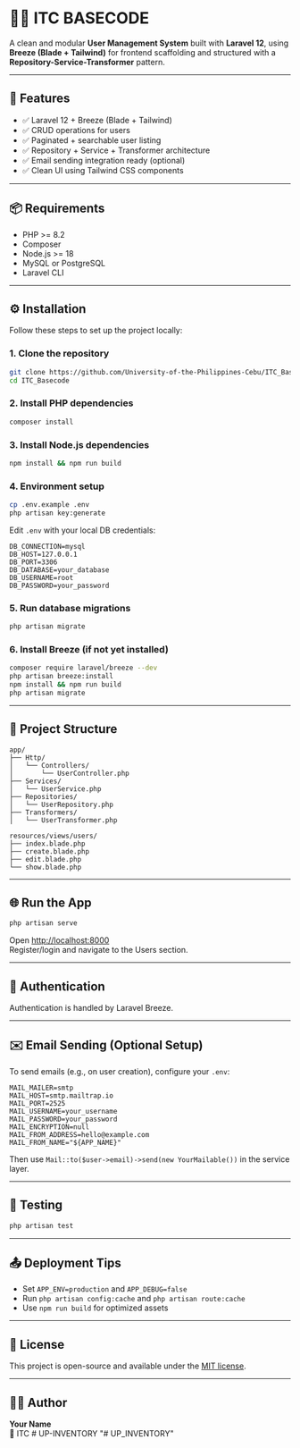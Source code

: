 # 🧑‍💻 ITC BASECODE

A clean and modular **User Management System** built with **Laravel 12**, using **Breeze (Blade + Tailwind)** for frontend scaffolding and structured with a **Repository-Service-Transformer** pattern.

---

## 🚀 Features

- ✅ Laravel 12 + Breeze (Blade + Tailwind)
- ✅ CRUD operations for users
- ✅ Paginated + searchable user listing
- ✅ Repository + Service + Transformer architecture
- ✅ Email sending integration ready (optional)
- ✅ Clean UI using Tailwind CSS components

---

## 📦 Requirements

- PHP >= 8.2
- Composer
- Node.js >= 18
- MySQL or PostgreSQL
- Laravel CLI

---

## ⚙️ Installation

Follow these steps to set up the project locally:

### 1. Clone the repository

```bash
git clone https://github.com/University-of-the-Philippines-Cebu/ITC_Basecode.git
cd ITC_Basecode
```

### 2. Install PHP dependencies

```bash
composer install
```

### 3. Install Node.js dependencies

```bash
npm install && npm run build
```

### 4. Environment setup

```bash
cp .env.example .env
php artisan key:generate
```

Edit `.env` with your local DB credentials:

```env
DB_CONNECTION=mysql
DB_HOST=127.0.0.1
DB_PORT=3306
DB_DATABASE=your_database
DB_USERNAME=root
DB_PASSWORD=your_password
```

### 5. Run database migrations

```bash
php artisan migrate
```

### 6. Install Breeze (if not yet installed)

```bash
composer require laravel/breeze --dev
php artisan breeze:install
npm install && npm run build
php artisan migrate
```

---

## 🧭 Project Structure

```
app/
├── Http/
│   └── Controllers/
│       └── UserController.php
├── Services/
│   └── UserService.php
├── Repositories/
│   └── UserRepository.php
├── Transformers/
│   └── UserTransformer.php

resources/views/users/
├── index.blade.php
├── create.blade.php
├── edit.blade.php
└── show.blade.php
```

---

## 🌐 Run the App

```bash
php artisan serve
```

Open [http://localhost:8000](http://localhost:8000)  
Register/login and navigate to the Users section.

---

## 🔐 Authentication

Authentication is handled by Laravel Breeze.

---

## ✉️ Email Sending (Optional Setup)

To send emails (e.g., on user creation), configure your `.env`:

```env
MAIL_MAILER=smtp
MAIL_HOST=smtp.mailtrap.io
MAIL_PORT=2525
MAIL_USERNAME=your_username
MAIL_PASSWORD=your_password
MAIL_ENCRYPTION=null
MAIL_FROM_ADDRESS=hello@example.com
MAIL_FROM_NAME="${APP_NAME}"
```

Then use `Mail::to($user->email)->send(new YourMailable())` in the service layer.

---

## 🧪 Testing

```bash
php artisan test
```

---

## 📤 Deployment Tips

- Set `APP_ENV=production` and `APP_DEBUG=false`
- Run `php artisan config:cache` and `php artisan route:cache`
- Use `npm run build` for optimized assets

---

## 📄 License

This project is open-source and available under the [MIT license](LICENSE).

---

## 👨‍💻 Author

**Your Name**  
📧 ITC 
#   U P - I N V E N T O R Y  
 "# UP_INVENTORY" 
